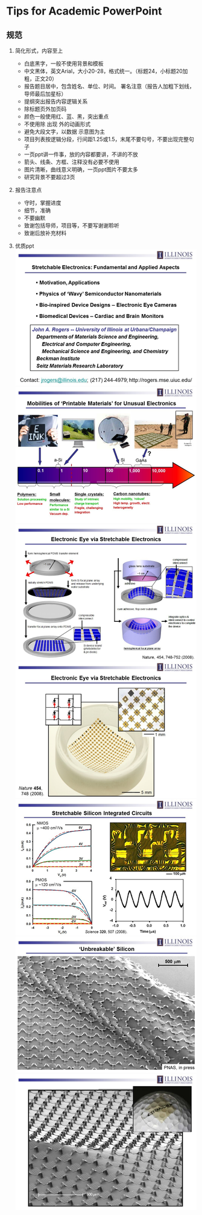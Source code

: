 # Tips for Academic PowerPoint

##  规范

1. 简化形式，内容至上

   * 白底黑字，一般不使用背景和模板
   * 中文黑体，英文Arial，大小20-28，格式统一。（标题24，小标题20加粗，正文20）
   * 报告题目居中，包含姓名、单位、时间。 署名注意（报告人加粗下划线，导师最后加星标）
   * 提纲突出报告内容逻辑关系
   * 除标题页外加页码
   * 颜色一般使用红、蓝、黑，突出重点
   * 不使用除 出现 外的动画形式
   * 避免大段文字，以数据 示意图为主
   * 项目列表按逻辑分段，行间距1.25或1.5，末尾不要句号，不要出现完整句子
   * 一页ppt讲一件事，放的内容都要讲，不讲的不放 
   * 箭头、线条、方框、注释没有必要不使用
   * 图片清晰，曲线意义明确，一页ppt图片不要太多
   * 研究背景不要超过3页

2. 报告注意点

   * 守时，掌握进度
   * 细节，准确
   * 不要幽默
   * 致谢包括导师，项目等，不要写谢谢聆听
   * 致谢后放补充材料

3. 优质ppt
![John A Rogers](https://github.com/JandonXi/Jandon-notebook/blob/master/Resource/PowerPoint_Images/John%20A%20Rogers.jpg)
![title](https://github.com/JandonXi/Jandon-notebook/blob/master/Resource/PowerPoint_Images/Title.jpg)
![Introduction](https://github.com/JandonXi/Jandon-notebook/blob/master/Resource/PowerPoint_Images/Introduction.jpg)
![Interpret](https://github.com/JandonXi/Jandon-notebook/blob/master/Resource/PowerPoint_Images/Interpret.jpg)
![Data](https://github.com/JandonXi/Jandon-notebook/blob/master/Resource/PowerPoint_Images/Data.jpg)
![Experiment_001](https://github.com/JandonXi/Jandon-notebook/blob/master/Resource/PowerPoint_Images/Experiment_001.jpg)
![Experiment_002](https://github.com/JandonXi/Jandon-notebook/blob/master/Resource/PowerPoint_Images/Experiment_002.jpg)
